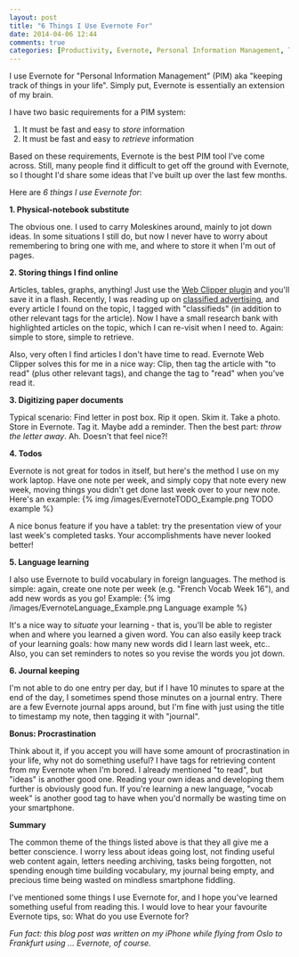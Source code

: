 ```yaml
---
layout: post
title: "6 Things I Use Evernote For"
date: 2014-04-06 12:44
comments: true
categories: [Productivity, Evernote, Personal Information Management, Tips & Tricks]
---
```


I use Evernote for "Personal Information Management" (PIM) aka "keeping track of things in your life". Simply put, Evernote is essentially an extension of my brain.

I have two basic requirements for a PIM system:

1. It must be fast and easy to *store* information
2. It must be fast and easy to *retrieve* information

Based on these requirements, Evernote is the best PIM tool I've come across. Still, many people find it difficult to get off the ground with Evernote, so I thought I'd share some ideas that I've built up over the last few months.

Here are *6 things I use Evernote for*:

**1. Physical-notebook substitute**

The obvious one. I used to carry Moleskines around, mainly to jot down ideas. In some situations I still do, but now I never have to worry about remembering to bring one with me, and where to store it when I'm out of pages.

**2. Storing things I find online**

Articles, tables, graphs, anything! Just use the [Web Clipper plugin](http://evernote.com/webclipper/) and you'll save it in a flash. Recently, I was reading up on [classified advertising](http://en.wikipedia.org/wiki/Classified_advertising), and every article I found on the topic, I tagged with "classifieds" (in addition to other relevant tags for the article). Now I have a small research bank with highlighted articles on the topic, which I can re-visit when I need to. Again: simple to store, simple to retrieve. 

Also, very often I find articles I don't have time to read. Evernote Web Clipper solves this for me in a nice way: Clip, then tag the article with "to read" (plus other relevant tags), and change the tag to "read" when you've read it.

**3. Digitizing paper documents**

Typical scenario: Find letter in post box. Rip it open. Skim it. Take a photo. Store in Evernote. Tag it. Maybe add a reminder. Then the best part: *throw the letter away*. Ah. Doesn't that feel nice?!

**4. Todos**

Evernote is not great for todos in itself, but here's the method I use on my work laptop. Have one note per week, and simply copy that note every new week, moving things you didn't get done last week over to your new note. Here's an example:
{% img /images/EvernoteTODO_Example.png TODO example %}

A nice bonus feature if you have a tablet: try the presentation view of your last week's completed tasks. Your accomplishments have never looked better!

**5. Language learning**

I also use Evernote to build vocabulary in foreign languages. The method is simple: again, create one note per week (e.g. "French Vocab Week 16"), and add new words as you go! Example:
{% img /images/EvernoteLanguage_Example.png Language example %}

It's a nice way to *situate* your learning - that is, you'll be able to register when and where you learned a given word. You can also easily keep track of your learning goals: how many new words did I learn last week, etc.. Also, you can set reminders to notes so you revise the words you jot down.

**6. Journal keeping**

I'm not able to do one entry per day, but if I have 10 minutes to spare at the end of the day, I sometimes spend those minutes on a journal entry. There are a few Evernote journal apps around, but I'm fine with just using the title to timestamp my note, then tagging it with "journal".

**Bonus: Procrastination** 

Think about it, if you accept you will have some amount of procrastination in your life, why not do something useful? I have tags for retrieving content from my Evernote when I'm bored. I already mentioned "to read", but "ideas" is another good one. Reading your own ideas and developing them further is obviously good fun. If you're learning a new language, "vocab week" is another good tag to have when you'd normally be wasting time on your smartphone.

**Summary**

The common theme of the things listed above is that they all give me a better conscience. I worry less about ideas going lost, not finding useful web content again, letters needing archiving, tasks being forgotten, not spending enough time building vocabulary, my journal being empty, and precious time being wasted on mindless smartphone fiddling.

I've mentioned some things I use Evernote for, and I hope you've learned something useful from reading this. I would love to hear your favourite Evernote tips, so: What do you use Evernote for?

*Fun fact: this blog post was written on my iPhone while flying from Oslo to Frankfurt using ... Evernote, of course.*